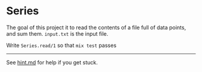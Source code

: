 # Series

The goal of this project it to read the contents of a file full of data points, and sum them. `input.txt` is the input file.

Write `Series.read/1` so that `mix test` passes

---

See [hint.md](./hint.md) for help if you get stuck.
